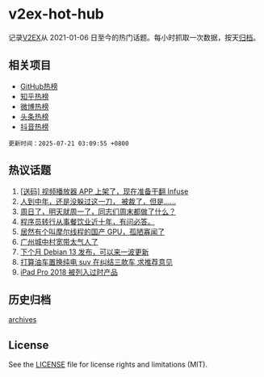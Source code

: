 # v2ex-hot-hub

 记录[V2EX](https://www.v2ex.com/)从 2021-01-06 日至今的热门话题。每小时抓取一次数据，按天[归档](archives)。
 
 ## 相关项目

- [GitHub热榜](https://github.com/lonnyzhang423/github-hot-hub)
- [知乎热榜](https://github.com/lonnyzhang423/zhihu-hot-hub)
- [微博热榜](https://github.com/lonnyzhang423/weibo-hot-hub)
- [头条热榜](https://github.com/lonnyzhang423/toutiao-hot-hub)
- [抖音热榜](https://github.com/lonnyzhang423/douyin-hot-hub)


 `更新时间：2025-07-21 03:09:55 +0800`

## 热议话题

1. [[送码] 视频播放器 APP 上架了，现在准备干翻 Infuse](https://www.v2ex.com/t/1146394)
1. [人到中年，还是没躲过这一刀， 被裁了，但是......](https://www.v2ex.com/t/1146397)
1. [周日了，明天就周一了，同志们周末都做了什么？](https://www.v2ex.com/t/1146401)
1. [程序员转行从事餐饮业近十年，有问必答。](https://www.v2ex.com/t/1146449)
1. [居然有个叫摩尔线程的国产 GPU，孤陋寡闻了](https://www.v2ex.com/t/1146404)
1. [广州城中村宽带太气人了](https://www.v2ex.com/t/1146429)
1. [下个月 Debian 13 发布，可以来一波更新](https://www.v2ex.com/t/1146388)
1. [打算油车置换纯电 suv 在纠结三款车 求推荐意见](https://www.v2ex.com/t/1146391)
1. [iPad Pro 2018 被列入过时产品](https://www.v2ex.com/t/1146439)

## 历史归档

[archives](archives)

## License

See the [LICENSE](LICENSE) file for license rights and limitations (MIT).
